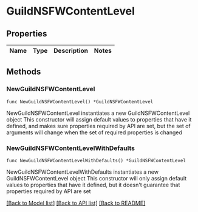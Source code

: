 # GuildNSFWContentLevel

## Properties

Name | Type | Description | Notes
------------ | ------------- | ------------- | -------------

## Methods

### NewGuildNSFWContentLevel

`func NewGuildNSFWContentLevel() *GuildNSFWContentLevel`

NewGuildNSFWContentLevel instantiates a new GuildNSFWContentLevel object
This constructor will assign default values to properties that have it defined,
and makes sure properties required by API are set, but the set of arguments
will change when the set of required properties is changed

### NewGuildNSFWContentLevelWithDefaults

`func NewGuildNSFWContentLevelWithDefaults() *GuildNSFWContentLevel`

NewGuildNSFWContentLevelWithDefaults instantiates a new GuildNSFWContentLevel object
This constructor will only assign default values to properties that have it defined,
but it doesn't guarantee that properties required by API are set


[[Back to Model list]](../README.md#documentation-for-models) [[Back to API list]](../README.md#documentation-for-api-endpoints) [[Back to README]](../README.md)


